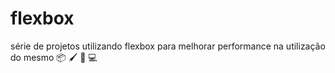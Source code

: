 # flexbox
série de projetos utilizando flexbox para melhorar performance na utilização do mesmo 📦 🖌 📢 💻
